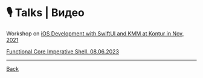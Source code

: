 # 🎙️ Talks | Видео

Workshop on [iOS Development with SwiftUI and KMM at Kontur in Nov, 2021](https://youtu.be/WMRFMPwwUuo?t=16825)

[Functional Core Imperative Shell. 08.06.2023](fcis/)

---

[Back](../)
